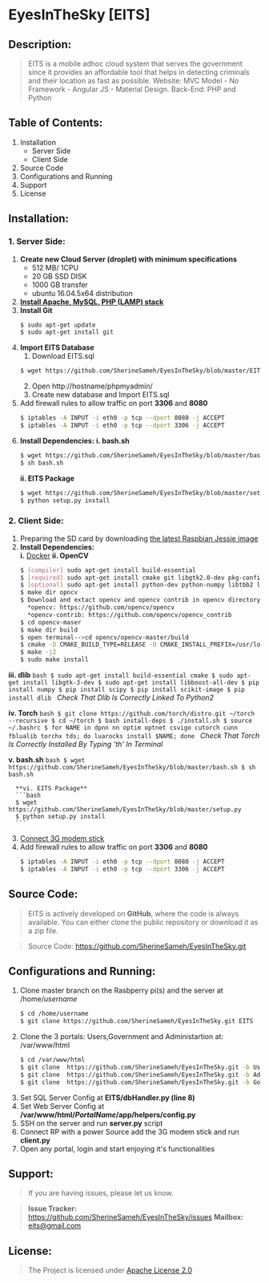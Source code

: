 [logo]: https://github.com/SherineSameh/EyesInTheSky/blob/Users/public/assets/img/icon.png
# EyesInTheSky [EITS]
## Description:

>EITS is a mobile adhoc cloud system that serves the government since it provides an affordable tool that helps in detecting criminals and their location as fast as possible.
>Website: MVC Model - No Framework - Angular JS - Material Design.
>Back-End: PHP and Python

## Table of Contents:
1. Installation
      * Server Side
      * Client Side
2. Source Code
3. Configurations and Running
4. Support
5. License


## Installation:
### 1. Server Side:
1. **Create new Cloud Server (droplet) with minimum specifications**
    * 512 MB/ 1CPU
    * 20 GB SSD DISK
    * 1000 GB transfer
    * ubuntu 16.04.5x64 distribution
2. [**Install Apache, MySQL, PHP (LAMP) stack**](https://www.digitalocean.com/community/tutorials/how-to-install-linux-apache-mysql-php-lamp-stack-on-ubuntu-16-04)
3. **Install Git**
      ```bash
      $ sudo apt-get update
      $ sudo apt-get install git
      ```
4. **Import EITS Database**
     1. Download EITS.sql
    ```bash
    $ wget https://github.com/SherineSameh/EyesInTheSky/blob/master/EITS.sql
    ```
      2. Open http://hostname/phpmyadmin/
      3. Create new database and Import EITS.sql
5. Add firewall rules to allow traffic on port **3306** and **8080**
      ```bash
      $ iptables -A INPUT -i eth0 -p tcp --dport 8080 -j ACCEPT
      $ iptables -A INPUT -i eth0 -p tcp --dport 3306 -j ACCEPT
      ```  
6. **Install Dependencies:**
    **i. bash.sh**
    ```bash
    $ wget https://github.com/SherineSameh/EyesInTheSky/blob/master/bash.sh
    $ sh bash.sh
    ```
    **ii. EITS Package**
    ```bash
    $ wget https://github.com/SherineSameh/EyesInTheSky/blob/master/setup.py
    $ python setup.py install
    ```
### 2. Client Side:
1. Preparing the SD card by downloading [the latest Raspbian Jessie image](https://www.raspberrypi.org/downloads/raspbian/)
2. **Install Dependencies:**   
  **i.** [Docker](https://blog.alexellis.io/getting-started-with-docker-on-raspberry-pi/)
  **ii. OpenCV**
      ```bash
      $ [compiler] sudo apt-get install build-essential
      $ [required] sudo apt-get install cmake git libgtk2.0-dev pkg-config libavcodec-dev libavformat-dev libswscale-dev
      $ [optional] sudo apt-get install python-dev python-numpy libtbb2 libtbb-dev libjpeg-dev libpng-dev libtiff-dev libjasper-dev libdc1394-22-dev
      $ make dir opncv
      $ Download and extact opencv and opencv contrib in opencv directory:
        *opencv: https://github.com/opencv/opencv
        *opencv-contrib: https://github.com/opencv/opencv_contrib
      $ cd opencv-maser
      $ make dir build
      $ open terminal-->cd opencv/opencv-master/build
      $ cmake -D CMAKE_BUILD_TYPE=RELEASE -D CMAKE_INSTALL_PREFIX=/usr/local -D INSTALL_C_EXAMPLES=OFF -D INSTALL_PYTHON_EXAMPLES=ON -D BUILD_EXAMPLES=ON -D OPENCV_EXTRA_MODULES_PATH=/home/sherif/opencv/opencv_contrib-master /modules /home/sherif/opencv/opencv-master/modules
      $ make -j2
      $ sudo make install
      ```
 **iii. dlib**
      ```bash
      $ sudo apt-get install build-essential cmake
      $ sudo apt-get install libgtk-3-dev
      $ sudo apt-get install libboost-all-dev
      $ pip install numpy
      $ pip install scipy
      $ pip install scikit-image
      $ pip install dlib
      ```
      *Check That Dlib Is Correctly Linked To Python2*
      
  **iv. Torch**
      ```bash
      $ git clone https://github.com/torch/distro.git ~/torch --recursive
      $ cd ~/torch
      $ bash install-deps
      $ ./install.sh
      $ source ~/.bashrc
      $ for NAME in dpnn nn optim optnet csvigo cutorch cunn fblualib torchx tds; do luarocks install $NAME; done
      ```
      *Check That Torch Is Correctly Installed By Typing 'th' In Terminal*
      
   **v. bash.sh**
      ```bash
      $ wget https://github.com/SherineSameh/EyesInTheSky/blob/master/bash.sh
      $ sh bash.sh
      ```
      
      **vi. EITS Package**
      ```bash
      $ wget https://github.com/SherineSameh/EyesInTheSky/blob/master/setup.py
      $ python setup.py install
      ```
3. [Connect 3G modem stick](https://www.thefanclub.co.za/how-to/how-setup-usb-3g-modem-raspberry-pi-using-usbmodeswitch-and-wvdial)
4. Add firewall rules to allow traffic on port **3306** and **8080**
      ```bash
      $ iptables -A INPUT -i eth0 -p tcp --dport 8080 -j ACCEPT
      $ iptables -A INPUT -i eth0 -p tcp --dport 3306 -j ACCEPT
      ```  
## Source Code:
>EITS is actively developed on **GitHub**, where the code is always available.
>You can either clone the public repository or download it as a zip file.

>Source Code: https://github.com/SherineSameh/EyesInTheSky.git

## Configurations and Running:
1. Clone master branch on the Rasbperry pi(s) and the server at /home/_username_
    ```bash
    $ cd /home/username
    $ git clone https://github.com/SherineSameh/EyesInTheSky.git EITS
    ```
2. Clone the 3 portals: Users,Government and Administartion at: /var/www/html
    ```bash
    $ cd /var/www/html
    $ git clone  https://github.com/SherineSameh/EyesInTheSky.git -b Users EyesInTheSky
    $ git clone  https://github.com/SherineSameh/EyesInTheSky.git -b Administartion eits-administration
    $ git clone  https://github.com/SherineSameh/EyesInTheSky.git -b Government eits-government
    ```
3. Set SQL Server Config at **EITS/dbHandler.py (line 8)**
4. Set Web Server Config at **/var/www/html/_PortalName_/app/helpers/config.py**
5. SSH on the server and run **server.py** script
6. Connect RP with a power Source add the 3G modem stick and run **client.py**
7. Open any portal, login and start enjoying it's functionalities

## Support:
>If you are having issues, please let us know.

>**Issue Tracker:** https://github.com/SherineSameh/EyesInTheSky/issues
>**Mailbox:** eits@gmail.com

## License:
>The Project is licensed under [Apache License 2.0](http://www.apache.org/licenses/)
